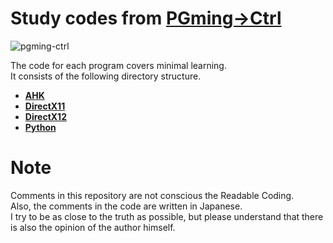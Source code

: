 # Study codes from [PGming->Ctrl](https://pgming-ctrl.com/)

![pgming-ctrl](https://user-images.githubusercontent.com/84230279/126891296-ea824352-782e-432a-8306-25a596b67853.png)

The code for each program covers minimal learning.  
It consists of the following directory structure.

* **[AHK](/ahk)**
* **[DirectX11](/directx11)**
* **[DirectX12](/directx12)**
* **[Python](/python)**

# Note

Comments in this repository are not conscious the Readable Coding.  
Also, the comments in the code are written in Japanese.  
I try to be as close to the truth as possible, but please understand that there is also the opinion of the author himself.
